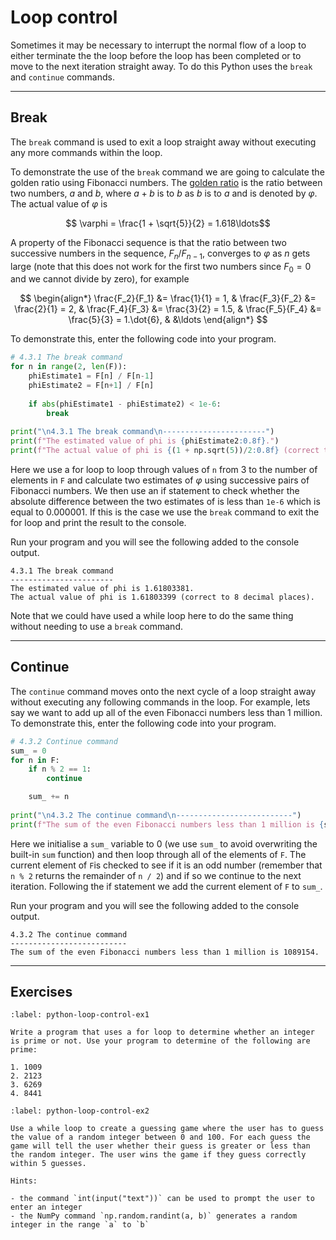 # Loop control

Sometimes it may be necessary to interrupt the normal flow of a loop to either terminate the the loop before the loop has been completed or to move to the next iteration straight away. To do this Python uses the `break` and `continue` commands.

---

## Break

The `break` command is used to exit a loop straight away without executing any more commands within the loop.

To demonstrate the use of the `break` command we are going to calculate the golden ratio using Fibonacci numbers. The <a href="https://en.wikipedia.org/wiki/Golden_ratio" target="_blank">golden ratio</a> is the ratio between two numbers, $a$ and $b$, where $a+b$ is to $b$ as $b$ is to $a$ and is denoted by $\varphi$. The actual value of $\varphi$ is

$$ \varphi = \frac{1 + \sqrt{5}}{2} = 1.618\ldots$$

A property of the Fibonacci sequence is that the ratio between two successive numbers in the sequence, $F_{n} / F_{n-1}$, converges to $\varphi$ as $n$ gets large (note that this does not work for the first two numbers since $F_0 = 0$ and we cannot divide by zero), for example

$$ \begin{align*}
    \frac{F_2}{F_1} &= \frac{1}{1} = 1, &
    \frac{F_3}{F_2} &= \frac{2}{1} = 2, &
    \frac{F_4}{F_3} &= \frac{3}{2} = 1.5, &
    \frac{F_5}{F_4} &= \frac{5}{3} = 1.\dot{6}, &
    &\ldots
\end{align*} $$

To demonstrate this, enter the following code into your program.

```python
# 4.3.1 The break command
for n in range(2, len(F)):
    phiEstimate1 = F[n] / F[n-1]
    phiEstimate2 = F[n+1] / F[n]
    
    if abs(phiEstimate1 - phiEstimate2) < 1e-6:
        break
  
print("\n4.3.1 The break command\n-----------------------")  
print(f"The estimated value of phi is {phiEstimate2:0.8f}.")   
print(f"The actual value of phi is {(1 + np.sqrt(5))/2:0.8f} (correct to 8 decimal places).")
```

Here we use a for loop to loop through values of `n` from 3 to the number of elements in `F` and calculate two estimates of $\varphi$ using successive pairs of Fibonacci numbers. We then use an if statement to check whether the absolute difference between the two estimates of is less than `1e-6` which is equal to 0.000001. If this is the case we use the `break` command to exit the for loop and print the result to the console.

Run your program and you will see the following added to the console output.

```text
4.3.1 The break command
-----------------------
The estimated value of phi is 1.61803381.
The actual value of phi is 1.61803399 (correct to 8 decimal places).
```

Note that we could have used a while loop here to do the same thing without needing to use a `break` command.

---

## Continue

The `continue` command moves onto the next cycle of a loop straight away without executing any following commands in the loop. For example, lets say we want to add up all of the even Fibonacci numbers less than 1 million. To demonstrate this, enter the following code into your program.

```python
# 4.3.2 Continue command
sum_ = 0
for n in F:
    if n % 2 == 1:
        continue

    sum_ += n
        
print("\n4.3.2 The continue command\n--------------------------")
print(f"The sum of the even Fibonacci numbers less than 1 million is {sum_}.")
```

Here we initialise a `sum_` variable to 0 (we use `sum_` to avoid overwriting the built-in `sum` function) and then loop through all of the elements of `F`. The current element of `F`is checked to see if it is an odd number (remember that `n % 2` returns the remainder of `n / 2`) and if so we continue to the next iteration. Following the if statement we add the current element of `F` to `sum_`.

Run your program and you will see the following added to the console output.

```text
4.3.2 The continue command
--------------------------
The sum of the even Fibonacci numbers less than 1 million is 1089154.
```

---

## Exercises

```{exercise}
:label: python-loop-control-ex1

Write a program that uses a for loop to determine whether an integer is prime or not. Use your program to determine of the following are prime:

1. 1009
2. 2123
3. 6269
4. 8441
```

```{exercise}
:label: python-loop-control-ex2

Use a while loop to create a guessing game where the user has to guess the value of a random integer between 0 and 100. For each guess the game will tell the user whether their guess is greater or less than the random integer. The user wins the game if they guess correctly within 5 guesses. 

Hints:

- the command `int(input("text"))` can be used to prompt the user to enter an integer
- the NumPy command `np.random.randint(a, b)` generates a random integer in the range `a` to `b`
```
